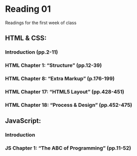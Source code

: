 # Reading 01

Readings for the first week of class

## HTML & CSS:
### Introduction (pp.2-11)

### HTML Chapter 1: “Structure” (pp.12-39)

### HTML Chapter 8: “Extra Markup” (p.176-199)

### HTML Chapter 17: “HTML5 Layout” (pp.428-451)

### HTML Chapter 18: “Process & Design” (pp.452-475)


## JavaScript:
### Introduction

### JS Chapter 1: “The ABC of Programming” (pp.11-52)
